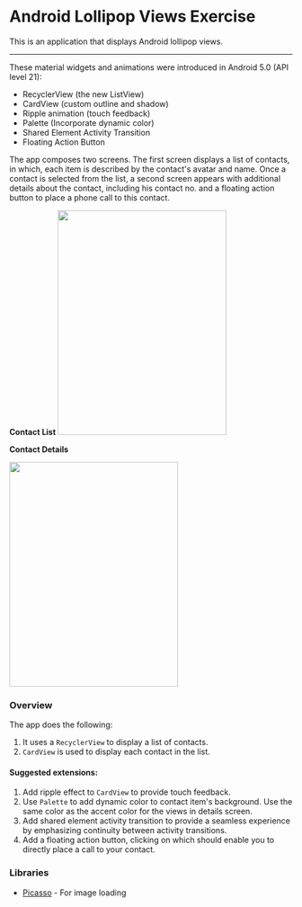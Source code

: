 # Android Lollipop Views Exercise

This is an application that displays Android lollipop views.

------------------

These material widgets and animations were introduced in Android 5.0 (API level 21):

- RecyclerView (the new ListView)
- CardView (custom outline and shadow)
- Ripple animation (touch feedback)
- Palette (Incorporate dynamic color)
- Shared Element Activity Transition
- Floating Action Button

The app composes two screens. The first screen displays a list of contacts, in which, each item is described by the contact's avatar and name. Once a contact is selected from the list, a second screen appears with additional details about the contact, including his contact no. and a floating action button to place a phone call to this contact.

**Contact List**
<img src="http://i.imgur.com/VSbsd4Gl.png" height="400" width="300">

**Contact Details**

<img src="http://i.imgur.com/NpKJJgdl.png" height="400" width="300">


### Overview

The app does the following:

1. It uses a `RecyclerView` to display a list of contacts.
2. `CardView` is used to display each contact in the list.

#### Suggested extensions:

1. Add ripple effect to `CardView` to provide touch feedback.
2. Use `Palette` to add dynamic color to contact item's background. Use the same color as the accent color for the views in details screen.
3. Add shared element activity transition to provide a seamless experience by emphasizing continuity between activity transitions.
4. Add a floating action button, clicking on which should enable you to directly place a call to your contact.

### Libraries

- [Picasso](http://square.github.io/picasso/) - For image loading
